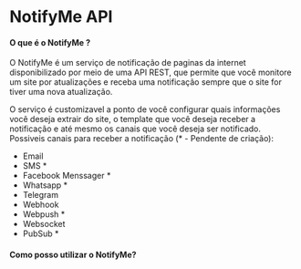 
# NotifyMe API


#### O que é o NotifyMe ?

O NotifyMe é um serviço de notificação de paginas da internet disponibilizado por meio de uma API REST, que permite que você monitore um site por atualizações e receba uma notificação sempre que o site for tiver uma nova atualização.

O serviço é customizavel a ponto de você configurar quais informações você deseja extrair do site, o template que você deseja receber a notificação e até mesmo os canais que você deseja ser notificado. 
Possiveis canais para receber a notificação (* - Pendente de criação):

* Email
* SMS *
* Facebook Menssager *
* Whatsapp *
* Telegram
* Webhook 
* Webpush *
* Websocket
* PubSub *

#### Como posso utilizar o NotifyMe?
